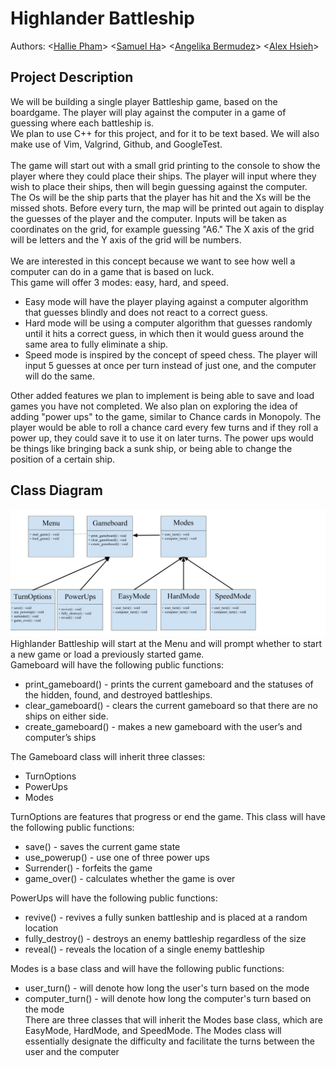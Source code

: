 # Highlander Battleship
  Authors: <[Hallie Pham](https://github.com/halliehp)>  <[Samuel Ha](https://github.com/hajitae)>  <[Angelika Bermudez](https://github.com/angelikab028)>  <[Alex Hsieh](https://github.com/Potanz)>

## Project Description
 We will be building a single player Battleship game, based on the boardgame.  The player will play against the computer in a game of guessing where each battleship is. <br/>
 We plan to use C++ for this project, and for it to be text based. We will also make use of Vim, Valgrind, Github, and GoogleTest. <br/>
 <br/>
 The game will start out with a small grid printing to the console to show the player where they could place their ships.  The player will input where they wish to place their ships, then will begin guessing against the computer.  The Os will be the ship parts that the player has hit and the Xs will be the missed shots.  Before every turn, the map will be printed out again to display the guesses of the player and the computer. Inputs will be taken as coordinates on the grid, for example guessing "A6." The X axis of the grid will be letters and the Y axis of the grid will be numbers.<br/> <br/>
 We are interested in this concept because we want to see how well a computer can do in a game that is based on luck. <br/>
 This game will offer 3 modes: easy, hard, and speed.  
 * Easy mode will have the player playing against a computer algorithm that guesses blindly and does not react to a correct guess.  
 * Hard mode will be using a computer algorithm that guesses randomly until it hits a correct guess, in which then it would guess around the same area to fully eliminate a ship. 
 * Speed mode is inspired by the concept of speed chess. The player will input 5 guesses at once per turn instead of just one, and the computer will do the same. <br/>
 
 Other added features we plan to implement is being able to save and load games you have not completed. We also plan on exploring the idea of adding "power ups" to the game, similar to Chance cards in Monopoly.  The player would be able to roll a chance card every few turns and if they roll a power up, they could save it to use it on later turns.  The power ups would be things like bringing back a sunk ship, or being able to change the position of a certain ship. <br/>

## Class Diagram
  ![class diagram](/images/uml_diagram_final_project_cs100.jpg)
Highlander Battleship will start at the Menu and will prompt whether to start a new game or load a previously started game. <br/>
Gameboard will have the following public functions:<br/>
* print_gameboard() - prints the current gameboard and the statuses of the hidden, found, and destroyed battleships.
* clear_gameboard() - clears the current gameboard so that there are no ships on either side.
* create_gameboard() - makes a new gameboard with the user’s and computer’s ships<br/>

The Gameboard class will inherit three classes: 
* TurnOptions
* PowerUps
* Modes<br/>

TurnOptions are features that progress or end the game. This class will have the following public functions:<br/>
* save() - saves the current game state
* use_powerup() - use one of three power ups
* Surrender() - forfeits the game
* game_over() - calculates whether the game is over <br/>

PowerUps will have the following public functions:<br/>
* revive() - revives a fully sunken battleship and is placed at a random location
* fully_destroy() - destroys an enemy battleship regardless of the size
* reveal() - reveals the location of a single enemy battleship<br/>

Modes is a base class and will have the following public functions:<br/>
* user_turn() - will denote how long the user's turn based on the mode
* computer_turn() - will denote how long the computer's turn based on the mode<br/>
There are three classes that will inherit the Modes base class, which are EasyMode, HardMode, and SpeedMode. The Modes class will essentially designate the difficulty and facilitate the turns between the user and the computer<br/>


